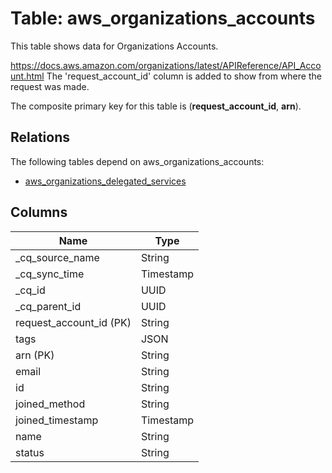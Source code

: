 # Table: aws_organizations_accounts

This table shows data for Organizations Accounts.

https://docs.aws.amazon.com/organizations/latest/APIReference/API_Account.html
The 'request_account_id' column is added to show from where the request was made.

The composite primary key for this table is (**request_account_id**, **arn**).

## Relations

The following tables depend on aws_organizations_accounts:
  - [aws_organizations_delegated_services](aws_organizations_delegated_services)

## Columns

| Name          | Type          |
| ------------- | ------------- |
|_cq_source_name|String|
|_cq_sync_time|Timestamp|
|_cq_id|UUID|
|_cq_parent_id|UUID|
|request_account_id (PK)|String|
|tags|JSON|
|arn (PK)|String|
|email|String|
|id|String|
|joined_method|String|
|joined_timestamp|Timestamp|
|name|String|
|status|String|